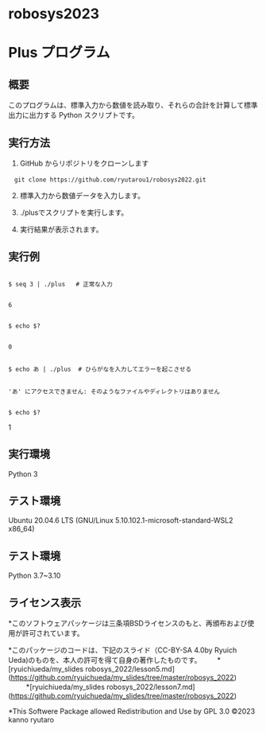 # robosys2023

# Plus プログラム

## 概要
このプログラムは、標準入力から数値を読み取り、それらの合計を計算して標準出力に出力する Python スクリプトです。

## 実行方法

1.  GitHub からリポジトリをクローンします
```
　git clone https://github.com/ryutarou1/robosys2022.git
```
2. 標準入力から数値データを入力します。

3. ./plusでスクリプトを実行します。

4. 実行結果が表示されます。

## 実行例
```

$ seq 3 | ./plus   # 正常な入力
```

```

6

```

```

$ echo $?

```

```

0

```

```

$ echo あ | ./plus  # ひらがなを入力してエラーを起こさせる

```

```

'あ' にアクセスできません: そのようなファイルやディレクトリはありません

```

```

$ echo $?

```

1


## 実行環境

Python 3

## テスト環境
Ubuntu 20.04.6 LTS (GNU/Linux 5.10.102.1-microsoft-standard-WSL2 x86_64)

## テスト環境
Python 3.7~3.10

## ライセンス表示
*このソフトウェアパッケージは三条項BSDライセンスのもと、再頒布および使用が許可されています。

*このパッケージのコードは、下記のスライド（CC-BY-SA 4.0by Ryuich Ueda)のものを、本人の許可を得て自身の著作したものです。
  　　*[ryuichiueda/my_slides robosys_2022/lesson5.md] (https://github.com/ryuichueda/my_slides/tree/master/robosys_2022)
　 　 *[ryuichiueda/my_slides robosys_2022/lesson7.md] (https://github.com/ryuichueda/my_slides/tree/master/robosys_2022)

*This Softwere Package allowed Redistribution and Use by GPL 3.0
©2023 kanno ryutaro





